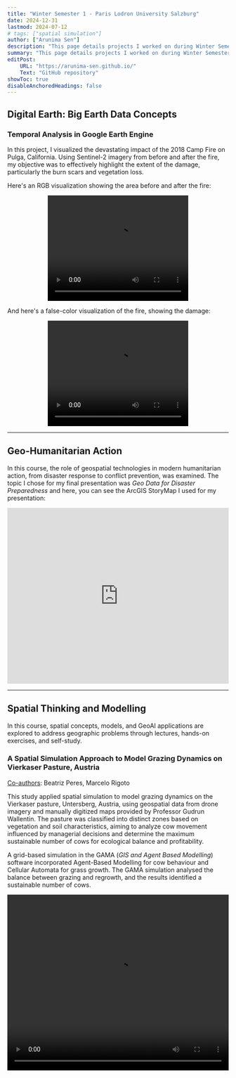 ```yaml
---
title: "Winter Semester 1 - Paris Lodron University Salzburg" 
date: 2024-12-31
lastmod: 2024-07-12
# tags: ["spatial simulation"]
author: ["Arunima Sen"]
description: "This page details projects I worked on during Winter Semester 1 at PLUS. "
summary: "This page details projects I worked on during Winter Semester 1 at PLUS."
editPost:
    URL: "https://arunima-sen.github.io/"
    Text: "GitHub repository"
showToc: true
disableAnchoredHeadings: false
---
```

## Digital Earth: Big Earth Data Concepts

### Temporal Analysis in Google Earth Engine 
In this project, I visualized the devastating impact of the 2018 Camp Fire on Pulga, California. Using Sentinel-2 imagery from before and after the fire, my objective was to effectively highlight the extent of the damage, particularly the burn scars and vegetation loss. 

Here's an RGB visualization showing the area before and after the fire:

<div style="display: flex; justify-content: center;">
    <video width="320" height="240" controls>
    <source src="/campfire2018_rgb.mov" type="video/mp4">
    Your browser does not support the video tag.
    </video>
</div>

And here's a false-color visualization of the fire, showing the damage:

<div style="display: flex; justify-content: center;">
    <video width="320" height="240" controls>
    <source src="/campfire2018_fireViz.mov" type="video/mp4">
    Your browser does not support the video tag.
    </video>
</div>

---

## Geo-Humanitarian Action

In this course, the role of geospatial technologies in modern humanitarian action, from disaster response to conflict prevention, was examined. The topic I chose for my final presentation was *Geo Data for Disaster Preparedness* and here, you can see the ArcGIS StoryMap I used for my presentation: 

<iframe src="https://arcg.is/14rGf93" width="100%" height="400px" style="border: none;"></iframe>


---

## Spatial Thinking and Modelling

In this course, spatial concepts, models, and GeoAI applications are explored to address geographic problems through lectures, hands-on exercises, and self-study. 


### A Spatial Simulation Approach to Model Grazing Dynamics on Vierkaser Pasture, Austria

<u>Co-authors</u>: Beatriz Peres, Marcelo Rigoto

This study applied spatial simulation to model grazing dynamics on the Vierkaser pasture, Untersberg, Austria, using geospatial data from drone imagery and manually digitized maps provided by Professor Gudrun Wallentin. The pasture was classified into distinct zones based on vegetation and soil characteristics, aiming to analyze cow movement influenced by managerial decisions and determine the maximum sustainable number of cows for ecological balance and profitability. 

 
A grid-based simulation in the GAMA (*GIS and Agent Based Modelling*) software incorporated Agent-Based Modelling for cow behaviour and Cellular Automata for grass growth. The GAMA simulation analysed the balance between grazing and regrowth, and the results identified a sustainable number of cows.  

<!-- <video width="320" height="240" controls>
  <source src="/spatial_thinking.mov" type="video/mp4">
  Your browser does not support the video tag.
</video> -->

<div style="display: flex; justify-content: center;">
    <video width="100%" height="400px" controls>
        <source src="/spatial_thinking.mov" type="video/mp4">
        Your browser does not support the video tag.
    </video>
</div>








